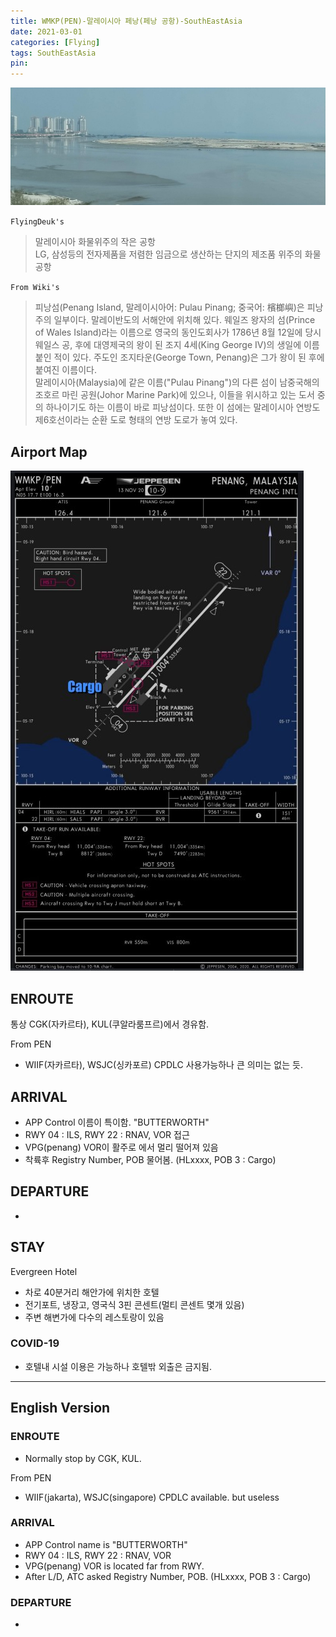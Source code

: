 ```yaml
---
title: WMKP(PEN)-말레이시아 페낭(페낭 공항)-SouthEastAsia
date: 2021-03-01
categories: [Flying]
tags: SouthEastAsia
pin:
---
```


![pen](/img/flying/airport/pen.jpg)

`FlyingDeuk's`
>말레이시아 화물위주의 작은 공항 <br>
LG, 삼성등의 전자제품을 저렴한 임금으로 생산하는 단지의 제조품 위주의 화물 공항 <br>


`From Wiki's`
>피낭섬(Penang Island, 말레이시아어: Pulau Pinang; 중국어: 檳榔嶼)은 피낭주의 일부이다. 말레이반도의 서해안에 위치해 있다. 웨일즈 왕자의 섬(Prince of Wales Island)라는 이름으로 영국의 동인도회사가 1786년 8월 12일에 당시 웨일스 공, 후에 대영제국의 왕이 된 조지 4세(King George IV)의 생일에 이름붙인 적이 있다. 주도인 조지타운(George Town, Penang)은 그가 왕이 된 후에 붙여진 이름이다.<br>
말레이시아(Malaysia)에 같은 이름("Pulau Pinang")의 다른 섬이 남중국해의 조호르 마린 공원(Johor Marine Park)에 있으나, 이들을 위시하고 있는 도서 중의 하나이기도 하는 이름이 바로 피낭섬이다. 또한 이 섬에는 말레이시아 연방도 제6호선이라는 순환 도로 형태의 연방 도로가 놓여 있다.

## Airport Map
![pen](/img/flying/airport/pen_ap.jpg)


## ENROUTE
통상 CGK(자카르타), KUL(쿠알라룸프르)에서 경유함.

From PEN
- WIIF(자카르타), WSJC(싱카포르) CPDLC 사용가능하나 큰 의미는 없는 듯.

## ARRIVAL
- APP Control 이름이 특이함. "BUTTERWORTH"
- RWY 04 : ILS, RWY 22 : RNAV, VOR 접근
- VPG(penang) VOR이 활주로 에서 멀리 떨어져 있음
- 착륙후 Registry Number, POB 물어봄. (HLxxxx, POB 3 : Cargo)

## DEPARTURE
-

## STAY
Evergreen Hotel
- 차로 40분거리 해안가에 위치한 호텔
- 전기포트, 냉장고, 영국식 3핀 콘센트(멀티 콘센트 몇개 있음)
- 주변 해변가에 다수의 레스토랑이 있음

### COVID-19
- 호텔내 시설 이용은 가능하나 호텔밖 외출은 금지됨.

-------------

## English Version

### ENROUTE
- Normally stop by CGK, KUL.

From PEN
- WIIF(jakarta), WSJC(singapore) CPDLC available. but useless

### ARRIVAL
- APP Control name is "BUTTERWORTH"
- RWY 04 : ILS, RWY 22 : RNAV, VOR
- VPG(penang) VOR is located far from RWY.
- After L/D, ATC asked Registry Number, POB. (HLxxxx, POB 3 : Cargo)

### DEPARTURE
-
